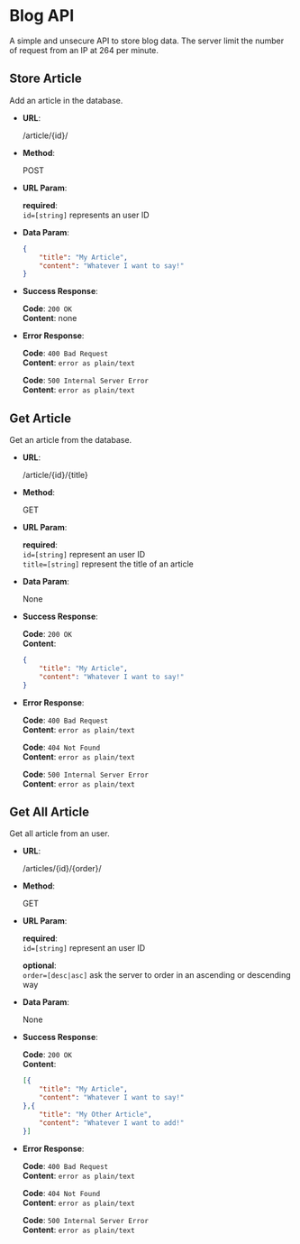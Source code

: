 # Blog API

A simple and unsecure API to store blog data. The server limit the number of request
from an IP at 264 per minute.

## Store Article

Add an article in the database.

- **URL**: 

    /article/{id}/

- **Method**:

    POST

- **URL Param**:

    **required**: </br>
    `id=[string]` represents an user ID 

- **Data Param**:

    ```json
    {
        "title": "My Article",
        "content": "Whatever I want to say!"
    }
    ```

- **Success Response**: 

    **Code**: `200 OK` </br>
    **Content**: none

- **Error Response**: 

    **Code**: `400 Bad Request` </br>
    **Content**: `error as plain/text`

    **Code**: `500 Internal Server Error` </br>
    **Content**: `error as plain/text`

## Get Article

Get an article from the database.

- **URL**: 

    /article/{id}/{title}

- **Method**:

    GET

- **URL Param**:

    **required**: </br>
    `id=[string]` represent an user ID </br>
    `title=[string]` represent the title of an article

- **Data Param**:

    None

- **Success Response**: 

    **Code**: `200 OK` </br>
    **Content**: 
    ```json
    {
        "title": "My Article",
        "content": "Whatever I want to say!"
    }
    ```

- **Error Response**: 

    **Code**: `400 Bad Request` </br>
    **Content**: `error as plain/text`

    **Code**: `404 Not Found` </br>
    **Content**: `error as plain/text`

    **Code**: `500 Internal Server Error` </br>
    **Content**: `error as plain/text`

## Get All Article

Get all article from an user.

- **URL**: 

    /articles/{id}/{order}/

- **Method**:

    GET

- **URL Param**:

    **required**: </br>
    `id=[string]` represent an user ID

    **optional**: </br>
    `order=[desc|asc]` ask the server to order in an ascending or descending way 

- **Data Param**:

    None

- **Success Response**: 

    **Code**: `200 OK` </br>
    **Content**: 
    ```json
    [{
        "title": "My Article",
        "content": "Whatever I want to say!"
    },{
        "title": "My Other Article",
        "content": "Whatever I want to add!"
    }]
    ```

- **Error Response**: 

    **Code**: `400 Bad Request` </br>
    **Content**: `error as plain/text`

    **Code**: `404 Not Found` </br>
    **Content**: `error as plain/text`

    **Code**: `500 Internal Server Error` </br>
    **Content**: `error as plain/text`